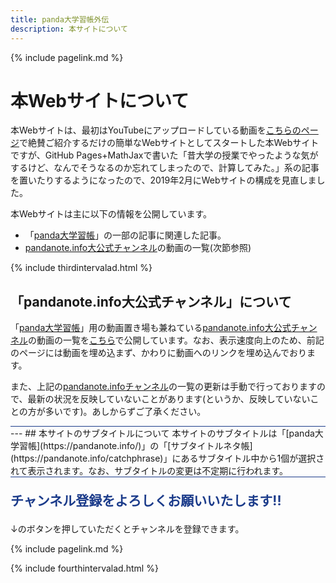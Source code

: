 ```yaml
---
title: panda大学習帳外伝
description: 本サイトについて
---
```

{% include pagelink.md %}

# 本Webサイトについて
本Webサイトは、最初はYouTubeにアップロードしている動画を[こちらのページ](https://sidestory.pandanote.info/youtube.html)で絶賛ご紹介するだけの簡単なWebサイトとしてスタートした本Webサイトですが、GitHub Pages+MathJaxで書いた「昔大学の授業でやったような気がするけど、なんでそうなるのか忘れてしまったので、計算してみた。」系の記事を置いたりするようになったので、2019年2月にWebサイトの構成を見直しました。

本Webサイトは主に以下の情報を公開しています。
* 「[panda大学習帳](https://pandanote.info/)」の一部の記事に関連した記事。
* [pandanote.info大公式チャンネル](https://www.youtube.com/channel/UC2CV_cEjBd81csrHy24Kytg)の動画の一覧(次節参照)

{% include thirdintervalad.html %}

## 「pandanote.info大公式チャンネル」について
「[panda大学習帳](https://pandanote.info/)」用の動画置き場も兼ねている[pandanote.info大公式チャンネル](https://www.youtube.com/channel/UC2CV_cEjBd81csrHy24Kytg)の動画の一覧を[こちら](https://sidestory.pandanote.info/youtube.html)で公開しています。なお、表示速度向上のため、前記のページには動画を埋め込まず、かわりに動画へのリンクを埋め込んでおります。

また、上記の[pandanote.infoチャンネル](https://www.youtube.com/channel/UC2CV_cEjBd81csrHy24Kytg)の一覧の更新は手動で行っておりますので、最新の状況を反映していないことがあります(というか、反映していないことの方が多いです)。あしからずご了承ください。

<div style="border-top: solid 1px #1b3b8a; ">
<script async src="//pagead2.googlesyndication.com/pagead/js/adsbygoogle.js"></script>
<ins class="adsbygoogle"
     style="display:block"
     data-ad-format="fluid"
     data-ad-layout-key="-g1-1u+85-lx+6b"
     data-ad-client="ca-pub-7000200295725746"
     data-ad-slot="1695045969"></ins>
<script>
     (adsbygoogle = window.adsbygoogle || []).push({});
</script>
</div>
---
## 本サイトのサブタイトルについて
本サイトのサブタイトルは「[panda大学習帳](https://pandanote.info/)」の「[サブタイトルネタ帳](https://pandanote.info/catchphrase)」にあるサブタイトル中から1個が選択されて表示されます。なお、サブタイトルの変更は不定期に行われます。
<div style="border-top: solid 1px #1b3b8a; ">
<p style="color:#1b3b8a; font-size:1.5em; font-weight: bold;">チャンネル登録をよろしくお願いいたします!!</p>
<p>↓のボタンを押していただくとチャンネルを登録できます。</p>
<script src="https://apis.google.com/js/platform.js"></script>

<div class="g-ytsubscribe" data-channelid="UC2CV_cEjBd81csrHy24Kytg" data-layout="full" data-count="default"></div>
</div>

{% include pagelink.md %}

{% include fourthintervalad.html %}
